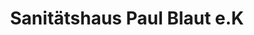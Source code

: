 ---
title: "Sanitätshaus Paul Blaut e.K"
url: /gruenberg/sanitaetshaus-paul-blaut-e-k/
shop: Sanitätshaus
---